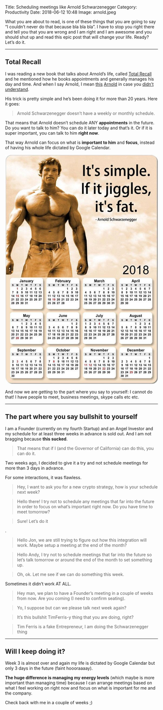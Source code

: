 Title: Scheduling meetings like Arnold Schwarzenegger
Category: Productivity 
Date: 2018-06-12 10:48
Image: arnold.jpeg

What you are about to read, is one of these things that you are going to say “I couldn’t never do that because bla bla bla”. I have to stop you right there and tell you that you are wrong and I am right and I am awesome and you should shut up and read this epic post that will change your life. Ready? Let’s do it.

---

## Total Recall

I was reading a new book that talks about Arnold’s life, called [Total Recall](https://www.amazon.com/Total-Recall-Unbelievably-True-Story/dp/1451662440) and he mentioned how he books appointments and generally manages his day and time. And when I say Arnold, I mean [this](https://en.wikipedia.org/wiki/The_Terminator) [Arnold](https://en.wikipedia.org/wiki/Political_career_of_Arnold_Schwarzenegger) in case you [didn’t understand](https://en.wikipedia.org/wiki/Arnold_Schwarzenegger#Mr._Olympia).

His trick is pretty simple and he’s been doing it for more than 20 years. Here it goes:

> Arnold Schwarzenegger doesn’t have a weekly or monthly schedule.

That means that Arnold doesn’t schedule ANY **appointments** in the future. Do you want to talk to him? You can do it later today and that’s it. Or if it is super important, you can talk to him **right now**.

That way Arnold can focus on what is **important to him** and **focus**, instead of having his whole life dictated by Google Calendar.

![What? It is an image of Arnold and a Calendar. Point made.](/images/fat.jpeg)

And now we are getting to the part where you say to yourself: I cannot do that! I have people to meet, business meetings, skype calls etc etc.

---

## The part where you say bullshit to yourself

I am a Founder (currently on my fourth Startup) and an Angel Investor and my schedule for at least three weeks in advance is sold out. And I am not bragging because **this sucked**.

> That means that if I (and the Governor of California) can do this, you can do it.

Two weeks ago, I decided to give it a try and not schedule meetings for more than 3 days in advance.

For some interactions, it was flawless.

> Hey, I want to ask you for a new crypto strategy, how is your schedule next week?

> Hello there! I try not to schedule any meetings that far into the future in order to focus on what’s important right now. Do you have time to meet tomorrow?

> Sure! Let’s do it

.

> Hello Jon, we are still trying to figure out how this integration will work. Maybe setup a meeting at the end of the month?

> Hello Andy, I try not to schedule meetings that far into the future so let’s talk tomorrow or around the end of the month to set something up.

> Oh, ok. Let me see if we can do something this week.

Sometimes it didn’t work AT ALL.

> Hey man, we plan to have a Founder’s meeting in a couple of weeks from now. Are you coming (I need to confirm seating).

> Yo, I suppose but can we please talk next week again?

> It’s this bullshit TimFerris-y thing that you are doing, right?

>Tim Ferris is a fake Entrepreneur, I am doing the Schwarzenegger thing

---

## Will I keep doing it?

Week 3 is almost over and again my life is dictated by Google Calendar but only 3 days in the future (faint hoooraaaay).

**The huge difference is managing my energy levels** (which maybe is more important than managing time) because I can arrange meetings based on what I feel working on right now and focus on what is important for me and the company.

Check back with me in a couple of weeks ;)